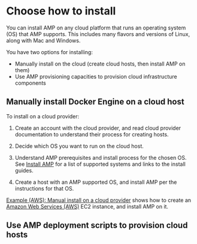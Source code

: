 # Choose how to install

You can install AMP on any cloud platform that runs an operating system (OS) that AMP supports. This includes many flavors and versions of Linux, along with Mac and Windows.

You have two options for installing:

* Manually install on the cloud (create cloud hosts, then install AMP on them)
* Use AMP provisioning capacities to provision cloud infrastructure components

## Manually install Docker Engine on a cloud host

To install on a cloud provider:

1. Create an account with the cloud provider, and read cloud provider documentation to understand their process for creating hosts.

2. Decide which OS you want to run on the cloud host.

3. Understand AMP prerequisites and install process for the chosen OS. See [Install AMP](../index.md) for a list of supported systems and links to the install guides.

4. Create a host with an AMP supported OS, and install AMP per the instructions for that OS.

[Example (AWS): Manual install on a cloud provider](cloud-ex-aws.md) shows how to create an <a href="https://aws.amazon.com/" target="_blank"> Amazon Web Services (AWS)</a> EC2 instance, and install AMP on it.


## Use AMP deployment scripts to provision cloud hosts
